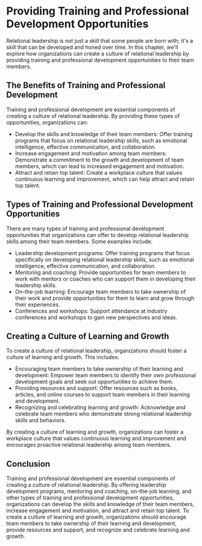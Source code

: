 Providing Training and Professional Development Opportunities
=====================================================================================================================

Relational leadership is not just a skill that some people are born with; it's a skill that can be developed and honed over time. In this chapter, we'll explore how organizations can create a culture of relational leadership by providing training and professional development opportunities to their team members.

The Benefits of Training and Professional Development
-----------------------------------------------------

Training and professional development are essential components of creating a culture of relational leadership. By providing these types of opportunities, organizations can:

* Develop the skills and knowledge of their team members: Offer training programs that focus on relational leadership skills, such as emotional intelligence, effective communication, and collaboration.
* Increase engagement and motivation among team members: Demonstrate a commitment to the growth and development of team members, which can lead to increased engagement and motivation.
* Attract and retain top talent: Create a workplace culture that values continuous learning and improvement, which can help attract and retain top talent.

Types of Training and Professional Development Opportunities
------------------------------------------------------------

There are many types of training and professional development opportunities that organizations can offer to develop relational leadership skills among their team members. Some examples include:

* Leadership development programs: Offer training programs that focus specifically on developing relational leadership skills, such as emotional intelligence, effective communication, and collaboration.
* Mentoring and coaching: Provide opportunities for team members to work with mentors or coaches who can support them in developing their leadership skills.
* On-the-job learning: Encourage team members to take ownership of their work and provide opportunities for them to learn and grow through their experiences.
* Conferences and workshops: Support attendance at industry conferences and workshops to gain new perspectives and ideas.

Creating a Culture of Learning and Growth
-----------------------------------------

To create a culture of relational leadership, organizations should foster a culture of learning and growth. This includes:

* Encouraging team members to take ownership of their learning and development: Empower team members to identify their own professional development goals and seek out opportunities to achieve them.
* Providing resources and support: Offer resources such as books, articles, and online courses to support team members in their learning and development.
* Recognizing and celebrating learning and growth: Acknowledge and celebrate team members who demonstrate strong relational leadership skills and behaviors.

By creating a culture of learning and growth, organizations can foster a workplace culture that values continuous learning and improvement and encourages proactive relational leadership among team members.

Conclusion
----------

Training and professional development are essential components of creating a culture of relational leadership. By offering leadership development programs, mentoring and coaching, on-the-job learning, and other types of training and professional development opportunities, organizations can develop the skills and knowledge of their team members, increase engagement and motivation, and attract and retain top talent. To create a culture of learning and growth, organizations should encourage team members to take ownership of their learning and development, provide resources and support, and recognize and celebrate learning and growth.


